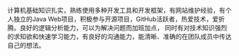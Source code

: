 计算机基础知识扎实，熟练使用多种开发工具和开发框架，有网站维护经验，有个人独立的Java Web项目，积极参与开源项目，GitHub活跃者，热爱技术，爱折腾。良好的逻辑分析能力，可以为解决问题而加班加点，
同时有对技术知识强烈的求知欲和快速学习能力，有良好的沟通能力，能清晰、准确的在团队成员中传达自己的想法。